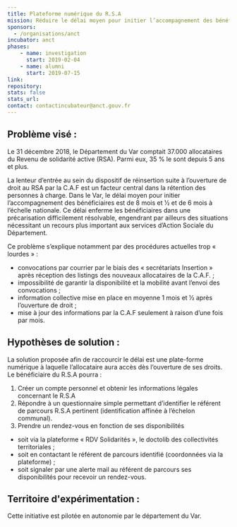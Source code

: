 ```yaml
---
title: Plateforme numérique du R.S.A
mission: Réduire le délai moyen pour initier l’accompagnement des bénéficiaires du R.S.A
sponsors:
  - /organisations/anct
incubator: anct
phases:
    - name: investigation
      start: 2019-02-04
    - name: alumni
      start: 2019-07-15
link:
repository: 
stats: false 
stats_url: 
contact: contactincubateur@anct.gouv.fr
---
```


## Problème visé :
Le 31 décembre 2018, le Département du Var comptait 37.000 allocataires du Revenu de solidarité active (RSA). Parmi eux, 35 % le sont depuis 5 ans et plus.

La lenteur d’entrée au sein du dispositif de réinsertion suite à l’ouverture de droit au RSA par la C.A.F est un facteur central dans la rétention des personnes à charge.
Dans le Var, le délai moyen pour initier l’accompagnement des bénéficiaires est de 8 mois et 1⁄2 et de 6 mois à l’échelle nationale.
Ce délai enferme les bénéficiaires dans une précarisation difficilement résolvable, engendrant par ailleurs des situations nécessitant un recours plus important aux services d’Action Sociale du Département.

Ce problème s’explique notamment par des procédures actuelles trop « lourdes » :
- convocations par courrier par le biais des « secrétariats Insertion » après réception des listings des nouveaux allocataires de la C.A.F. ;
- impossibilité de garantir la disponibilité et la mobilité avant l’envoi des convocations ;
- information collective mise en place en moyenne 1 mois et 1⁄2 après l’ouverture de droit ;
- mise à jour des informations par la C.A.F seulement à raison d’une fois par mois.

## Hypothèses de solution : 
La solution proposée afin de raccourcir le délai est une plate-forme numérique à laquelle l’allocataire aura accès dès l’ouverture de ses droits.
Le bénéficiaire du R.S.A pourra :
1. Créer un compte personnel et obtenir les informations légales concernant le R.S.A
2. Répondre à un questionnaire simple permettant d’identifier le référent de parcours R.S.A
pertinent (identification affinée à l’échelon communal).
3. Prendre un rendez-vous en fonction de ses disponibilités
- soit via la plateforme « RDV Solidarités », le doctolib des collectivités territoriales ;
- soit en contactant le référent de parcours identifié (coordonnées via la plateforme) ;
- soit signaler par une alerte mail au référent de parcours ses disponibilités pour recevoir un rendez-vous.

## Territoire d'expérimentation : 
Cette initiative est pilotée en autonomie par le département du Var.
